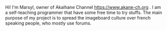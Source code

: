 Hi! I'm Marsyl, owner of Akaihane Channel https://www.akane-ch.org .
I am a self-teaching programmer that have some free time to try stuffs.
The main purpose of my project is to spread the imageboard culture over french speaking people, who mostly use forums.
